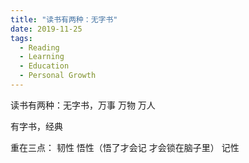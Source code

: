 ```yaml
---
title: "读书有两种：无字书"
date: 2019-11-25
tags:
  - Reading
  - Learning
  - Education
  - Personal Growth
---
```


读书有两种：无字书，万事 万物 万人

有字书，经典

重在三点：
韧性 悟性（悟了才会记 才会锁在脑子里） 记性